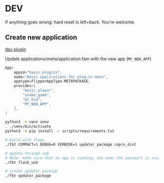 # DEV

If anything goes wrong: hard reset is left+back. You're welcome.

## Create new application

[dev plugin](./DEV-plugin-tutorial.md)

Update applications/meta/application.fam with the new app (`MY_NEW_APP`)

```c
App(
    appid="basic_plugins",
    name="Basic applications for plug-in menu",
    apptype=FlipperAppType.METAPACKAGE,
    provides=[
        "music_player",
        "snake_game",
        "bt_hid",
        "MY_NEW_APP",
    ],
)

```



```bash
python3 -m venv venv
. ./venv/bin/activate
python3 -m pip install -r scripts/requirements.txt

# build with flags
./fbt COMPACT=1 DEBUG=0 VERBOSE=1 updater_package copro_dist

# update through usb
# Note: make sure that no app is running, not even the passport is visible
./fbt flash_usb

# create updater package
./fbt updater_package
```
